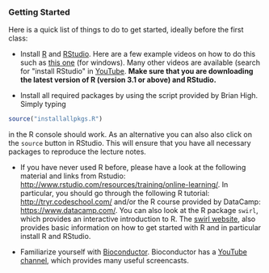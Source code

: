 ### Getting Started

Here is a quick list of things to do to get started, ideally before the first class:
- Install [R](http://cran.r-project.org/) and [RStudio](http://www.rstudio.com/). Here are a few example videos on how to do this such as [this one](https://www.youtube.com/watch?v=eD07NznguA4) (for windows). Many other videos are available (search for "install RStudio" in [YouTube](https://www.youtube.com/).
**Make sure that you are downloading the latest version of R (version 3.1 or above) and RStudio.**

- Install all required packages by using the script provided by Brian High. Simply typing 
```r 
source("installallpkgs.R")
``` 
in the R console should work. As an alternative you can also also click on the `source` button in RStudio. This will ensure that you have all necessary packages to reproduce the lecture notes.

- If you have never used R before, please have a look at the following material and links from Rstudio: http://www.rstudio.com/resources/training/online-learning/. In particular, you should go through the following R tutorial: http://tryr.codeschool.com/ and/or the R course provided by DataCamp: https://www.datacamp.com/. You can also look at the R package `swirl`, which provides an interactive introduction to R. The [swirl website](http://swirlstats.com/students.html), also provides basic information on how to get started with R and in particular install R and RStudio. 

- Familiarize yourself with [Bioconductor](http://www.bioconductor.org). Bioconductor has a [YouTube channel](https://www.youtube.com/user/bioconductor), which provides many useful screencasts. 

